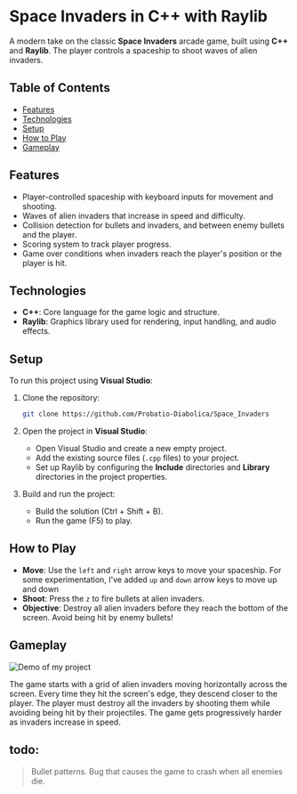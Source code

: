 # Space Invaders in C++ with Raylib

A modern take on the classic **Space Invaders** arcade game, built using **C++** and **Raylib**. The player controls a spaceship to shoot waves of alien invaders.

## Table of Contents

- [Features](#features)
- [Technologies](#technologies)
- [Setup](#setup)
- [How to Play](#how-to-play)
- [Gameplay](#gameplay)


## Features

- Player-controlled spaceship with keyboard inputs for movement and shooting.
- Waves of alien invaders that increase in speed and difficulty.
- Collision detection for bullets and invaders, and between enemy bullets and the player.
- Scoring system to track player progress.
- Game over conditions when invaders reach the player's position or the player is hit.

## Technologies

- **C++**: Core language for the game logic and structure.
- **Raylib**: Graphics library used for rendering, input handling, and audio effects.

## Setup

To run this project using **Visual Studio**:

1. Clone the repository:

    ```bash
    git clone https://github.com/Probatio-Diabolica/Space_Invaders
    ```

2. Open the project in **Visual Studio**:
   - Open Visual Studio and create a new empty project.
   - Add the existing source files (`.cpp` files) to your project.
   - Set up Raylib by configuring the **Include** directories and **Library** directories in the project properties.

3. Build and run the project:
   - Build the solution (Ctrl + Shift + B).
   - Run the game (F5) to play.


## How to Play

- **Move**: Use the `left` and `right` arrow keys to move your spaceship. For some experimentation, I've added `up` and `down` arrow keys to move up and down
- **Shoot**: Press the `z` to fire bullets at alien invaders.
- **Objective**: Destroy all alien invaders before they reach the bottom of the screen. Avoid being hit by enemy bullets!

## Gameplay

![Demo of my project](Assets/Demo/demo.gif)

The game starts with a grid of alien invaders moving horizontally across the screen. Every time they hit the screen's edge, they descend closer to the player. The player must destroy all the invaders by shooting them while avoiding being hit by their projectiles. The game gets progressively harder as invaders increase in speed.

## todo:
> Bullet patterns.
> Bug that causes the game to crash when all enemies die.
